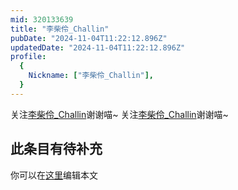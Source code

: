 ```yaml
---
mid: 320133639
title: "李柴伶_Challin"
pubDate: "2024-11-04T11:22:12.896Z"
updatedDate: "2024-11-04T11:22:12.896Z"
profile:
  {
    Nickname: ["李柴伶_Challin"],
  }
---
```


关注[李柴伶_Challin](https://space.bilibili.com/320133639)谢谢喵~ 关注[李柴伶_Challin](https://space.bilibili.com/320133639)谢谢喵~

## 此条目有待补充
你可以在[这里](https://github.com/Yuhanawa/VTuber.ICU/edit/master/src/content/v/李柴伶_Challin/index.md)编辑本文
